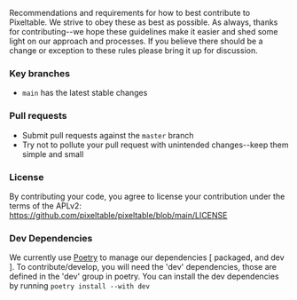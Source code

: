 Recommendations and requirements for how to best contribute to Pixeltable. We strive to obey these as best as possible. As always, thanks for contributing--we hope these guidelines make it easier and shed some light on our approach and processes. If you believe there should be a change or exception to these rules please bring it up for discussion.

### Key branches
- `main` has the latest stable changes

### Pull requests
- Submit pull requests against the `master` branch
- Try not to pollute your pull request with unintended changes--keep them simple and small

### License
By contributing your code, you agree to license your contribution under the terms of the APLv2:
https://github.com/pixeltable/pixeltable/blob/main/LICENSE


### Dev Dependencies
We currently use [Poetry](https://python-poetry.org/) to manage our dependencies [ packaged, and dev ].  To contribute/develop, you will need the 'dev' dependencies, those are defined in the 'dev' group in poetry.  You can install the dev dependencies by running `poetry install --with dev`

